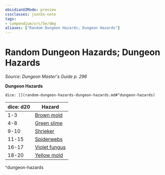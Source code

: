 ```yaml
---
obsidianUIMode: preview
cssclasses: json5e-note
tags:
- compendium/src/5e/dmg
aliases: ["Random Dungeon Hazards; Dungeon Hazards"]
---
```

# Random Dungeon Hazards; Dungeon Hazards
*Source: Dungeon Master's Guide p. 296* 

**Dungeon Hazards**

`dice: [](random-dungeon-hazards-dungeon-hazards.md#^dungeon-hazards)`

| dice: d20 | Hazard |
|-----------|--------|
| 1-3 | [Brown mold](/Systems/5e/traps-hazards/brown-mold.md) |
| 4-8 | [Green slime](/Systems/5e/traps-hazards/green-slime.md) |
| 9-10 | [Shrieker](/Systems/5e/bestiary/plant/shrieker.md) |
| 11-15 | [Spiderwebs](/Systems/5e/traps-hazards/webs.md) |
| 16-17 | [Violet fungus](/Systems/5e/bestiary/plant/violet-fungus.md) |
| 18-20 | [Yellow mold](/Systems/5e/traps-hazards/yellow-mold.md) |
^dungeon-hazards